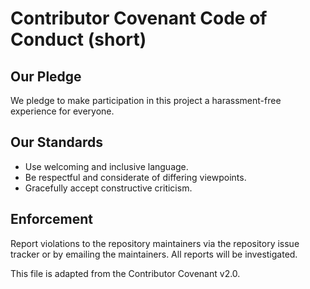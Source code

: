 # Contributor Covenant Code of Conduct (short)

## Our Pledge
We pledge to make participation in this project a harassment-free experience for everyone.

## Our Standards
- Use welcoming and inclusive language.
- Be respectful and considerate of differing viewpoints.
- Gracefully accept constructive criticism.

## Enforcement
Report violations to the repository maintainers via the repository issue tracker or by emailing the maintainers. All reports will be investigated.

This file is adapted from the Contributor Covenant v2.0.
